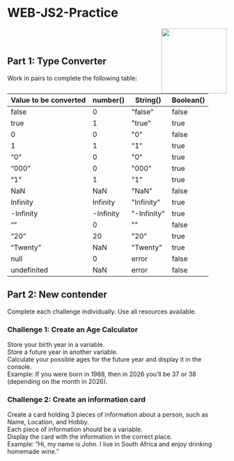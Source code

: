 # WEB-JS2-Practice

<img align="right" width="150" height="150" src="https://media-exp1.licdn.com/dms/image/C4E0BAQF7BYCCZt5epw/company-logo_200_200/0?e=2159024400&v=beta&t=qUAFP9bUgBEEXGVQYpUXW1J_OiP8e0r4rFBpqp8OrxA">


 <br/>
 <br/>


## Part 1: Type Converter

Work in pairs to complete the following table:

| Value to be converted | number() | String() | Boolean() |
|-----------------------|----------|----------|-----------|
| false                 |    0     |  "false" |   false   |
| true                  |    1     |  "true"  |   true    |
| 0                     |    0     |   "0"    |   false   |
| 1                     |    1     |   "1"    |   true    |
| “0”                   |    0     |   "0"    |   true    |
| “000”                 |    0     |  "000"   |   true    |
| “1”                   |    1     |   "1"    |   true    |
| NaN                   |   NaN    |  "NaN"   |   false   |
| Infinity              | Infinity |"Infinity"|   true    |
| -Infinity             |-Infinity |"-Infinity"|  true    |
| “”                    |    0     |    ""    |   false   |
| “20”                  |    20    |   "20"   |   true    |
| “Twenty”              |   NaN    | "Twenty" |   true    |
| null                  |    0     |   error  |   false   |
| undefinited           |   NaN    |   error  |   false   |


## Part 2:  New contender

Complete each challenge individually. Use all resources available. 

### Challenge 1: Create an Age Calculator

Store your birth year in a variable.<br>
Store a future year in another variable. <br>
Calculate your possible ages for the future year and display it in the console. <br>
Example: If you were born in 1988, then in 2026 you’ll be 37 or 38 (depending on the month in 2026).



### Challenge 2: Create an information card

Create a card holding 3 pieces of information about a person, such as Name, Location, and Hobby.<br>
Each piece of information should be a variable.<br>
Display the card with the information in the correct place.<br>
Example: “Hi, my name is John. I live in South Africa and enjoy drinking homemade wine.”<br>

